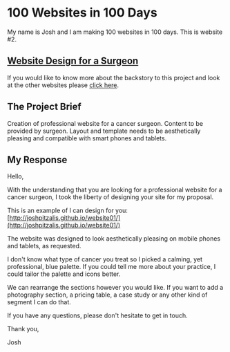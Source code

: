 # 100 Websites in 100 Days


My name is Josh and I am making 100 websites in 100 days. This is website #2.

## [Website Design for a Surgeon](http://joshpitzalis.github.io/website01/)

If you would like to know more about the backstory to this project and look at the other websites please [click here](https://github.com/joshpitzalis/websites).

## The Project Brief

Creation of professional website for a cancer surgeon. Content to be provided by surgeon. Layout and template needs to be aesthetically pleasing and compatible with smart phones and tablets.

## My Response

Hello,

With the understanding that you are looking for a professional website for a cancer surgeon, I took the liberty of designing your site for my proposal.

This is an example of I can design for you:
[http://joshpitzalis.github.io/website01/](http://joshpitzalis.github.io/website01/)

The website was designed to look aesthetically pleasing on mobile phones and tablets, as requested.

I don't know what type of cancer you treat so I picked a calming, yet professional, blue palette. If you could tell me more about your practice, I could tailor the palette and icons better.

We can rearrange the sections however you would like. If you want to add a photography section, a pricing table, a case study or any other kind of segment I can do that.

If you have any questions, please don't hesitate to get in touch.

Thank you,

Josh
